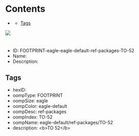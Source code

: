 



Contents
========

* [](#)
	* [Tags](#tags)
  
![][im]
# 

- ID: FOOTPRINT-eagle-eagle-default-ref-packages-TO-52
- Name: 
- Description: 

## Tags

- hexID: 
- oompType: FOOTPRINT
- oompSize: eagle
- oompColor: eagle-default
- oompDesc: ref-packages
- oompIndex: TO-52
- oompName: eagle-default/ref-packages/TO-52
- description: &lt;b&gt;TO 52&lt;/b&gt;



[im]: image.png
